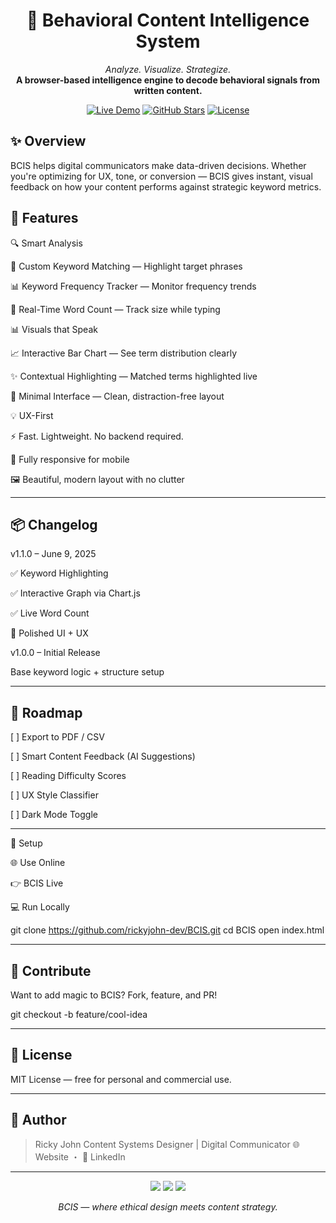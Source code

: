<p align="center">
</p><h1 align="center">🧠 Behavioral Content Intelligence System</h1><p align="center">
  <i>Analyze. Visualize. Strategize.</i><br/>
  <b>A browser-based intelligence engine to decode behavioral signals from written content.</b>
</p><p align="center">
  <a href="https://rickyjohn-dev.github.io/BCIS/"><img src="https://img.shields.io/badge/Live-Demo-blue?style=for-the-badge&logo=google-chrome" alt="Live Demo" /></a>
  <a href="https://github.com/rickyjohn-dev/BCIS"><img src="https://img.shields.io/github/stars/rickyjohn-dev/BCIS?style=for-the-badge" alt="GitHub Stars" /></a>
  <a href="#license"><img src="https://img.shields.io/badge/License-MIT-yellow.svg?style=for-the-badge" alt="License" /></a>
</p>

## ✨ Overview

BCIS helps digital communicators make data-driven decisions. Whether you're optimizing for UX, tone, or conversion — BCIS gives instant, visual feedback on how your content performs against strategic keyword metrics.



## 🚀 Features

🔍 Smart Analysis

🧾 Custom Keyword Matching — Highlight target phrases

📊 Keyword Frequency Tracker — Monitor frequency trends

🧠 Real-Time Word Count — Track size while typing


📊 Visuals that Speak

📈 Interactive Bar Chart — See term distribution clearly

✨ Contextual Highlighting — Matched terms highlighted live

🧩 Minimal Interface — Clean, distraction-free layout


💡 UX-First

⚡ Fast. Lightweight. No backend required.

📱 Fully responsive for mobile

🖼 Beautiful, modern layout with no clutter



---

## 📦 Changelog

v1.1.0 – June 9, 2025

✅ Keyword Highlighting

✅ Interactive Graph via Chart.js

✅ Live Word Count

🎨 Polished UI + UX


v1.0.0 – Initial Release

Base keyword logic + structure setup



---

## 📌 Roadmap

[ ] Export to PDF / CSV

[ ] Smart Content Feedback (AI Suggestions)

[ ] Reading Difficulty Scores

[ ] UX Style Classifier

[ ] Dark Mode Toggle



---

🧰 Setup

🌐 Use Online

👉 BCIS Live

💻 Run Locally

git clone https://github.com/rickyjohn-dev/BCIS.git
cd BCIS
open index.html


---

## 🤝 Contribute

Want to add magic to BCIS? Fork, feature, and PR!

git checkout -b feature/cool-idea


---

## 📄 License

MIT License — free for personal and commercial use.


---

## 👤 Author

> Ricky John
Content Systems Designer | Digital Communicator
🌐 Website ・ 🔗 LinkedIn




---

<p align="center">
  <img src="https://img.shields.io/badge/Clarity-Driven-green?style=flat-square" />
  <img src="https://img.shields.io/badge/UX-Aligned-blue?style=flat-square" />
  <img src="https://img.shields.io/badge/Built%20With-Ethics-critical?style=flat-square" />
</p><p align="center">
  <i>BCIS — where ethical design meets content strategy.</i>
</p>
